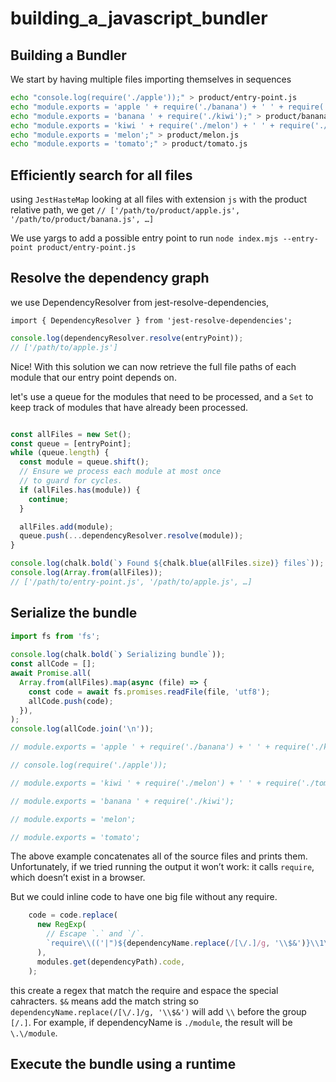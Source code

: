 # building_a_javascript_bundler

## Building a Bundler

We start by having multiple files importing themselves in sequences

```bash
echo "console.log(require('./apple'));" > product/entry-point.js
echo "module.exports = 'apple ' + require('./banana') + ' ' + require('./kiwi');" > product/apple.js
echo "module.exports = 'banana ' + require('./kiwi');" > product/banana.js
echo "module.exports = 'kiwi ' + require('./melon') + ' ' + require('./tomato');" > product/kiwi.js
echo "module.exports = 'melon';" > product/melon.js
echo "module.exports = 'tomato';" > product/tomato.js
```

## Efficiently search for all files

using `JestHasteMap` looking at all files with extension `js` with the product relative path, we get
`// ['/path/to/product/apple.js', '/path/to/product/banana.js', …]`

We use yargs to add a possible entry point to run `node index.mjs --entry-point product/entry-point.js`

## Resolve the dependency graph

we use DependencyResolver from jest-resolve-dependencies,

`import { DependencyResolver } from 'jest-resolve-dependencies';`

```js
console.log(dependencyResolver.resolve(entryPoint));
// ['/path/to/apple.js']
```

Nice! With this solution we can now retrieve the full file paths of each module that our entry point depends on.

let's use a queue for the modules that need to be processed, and a `Set` to keep track of modules that have already been processed.

```js

const allFiles = new Set();
const queue = [entryPoint];
while (queue.length) {
  const module = queue.shift();
  // Ensure we process each module at most once
  // to guard for cycles.
  if (allFiles.has(module)) {
    continue;
  }

  allFiles.add(module);
  queue.push(...dependencyResolver.resolve(module));
}

console.log(chalk.bold(`❯ Found ${chalk.blue(allFiles.size)} files`));
console.log(Array.from(allFiles));
// ['/path/to/entry-point.js', '/path/to/apple.js', …]
```

## Serialize the bundle

```js
import fs from 'fs';
 
console.log(chalk.bold(`❯ Serializing bundle`));
const allCode = [];
await Promise.all(
  Array.from(allFiles).map(async (file) => {
    const code = await fs.promises.readFile(file, 'utf8');
    allCode.push(code);
  }),
);
console.log(allCode.join('\n'));

// module.exports = 'apple ' + require('./banana') + ' ' + require('./kiwi');

// console.log(require('./apple'));

// module.exports = 'kiwi ' + require('./melon') + ' ' + require('./tomato');

// module.exports = 'banana ' + require('./kiwi');

// module.exports = 'melon';

// module.exports = 'tomato';
```
The above example concatenates all of the source files and prints them. Unfortunately, if we tried running the output it won’t work: it calls `require`, which doesn’t exist in a browser.

But we could inline code to have one big file without any require.


```js
    code = code.replace(
      new RegExp(
        // Escape `.` and `/`.
        `require\\(('|")${dependencyName.replace(/[\/.]/g, '\\$&')}\\1\\)`,
      ),
      modules.get(dependencyPath).code,
    );
```

this create a regex that match the require and espace the special cahracters. `$&` means add the match string so `dependencyName.replace(/[\/.]/g, '\\$&')`  will add `\\` before the group `[/.]`. For example, if dependencyName is `./module`, the result will be `\.\/module`.

## Execute the bundle using a runtime


